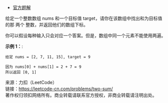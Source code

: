 * [官方题解](https://leetcode-cn.com/problems/two-sum/solution/liang-shu-zhi-he-by-leetcode-solution/)

给定一个整数数组 nums 和一个目标值 target，请你在该数组中找出和为目标值的那 两个 整数，并返回他们的数组下标。

你可以假设每种输入只会对应一个答案。但是，数组中同一个元素不能使用两遍。

**示例 1：**:<br>
```
给定 nums = [2, 7, 11, 15], target = 9

因为 nums[0] + nums[1] = 2 + 7 = 9
所以返回 [0, 1]
```

来源：力扣（LeetCode）<br>
链接：https://leetcode-cn.com/problems/two-sum/ <br>
著作权归领扣网络所有。商业转载请联系官方授权，非商业转载请注明出处。<br>